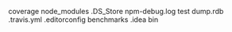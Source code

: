 coverage
node_modules
.DS_Store
npm-debug.log
test
dump.rdb
.travis.yml
.editorconfig
benchmarks
.idea
bin

